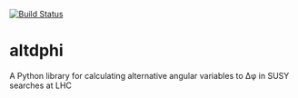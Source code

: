 [![Build Status](https://travis-ci.org/TaiSakuma/altdphi.svg?branch=master)](https://travis-ci.org/TaiSakuma/altdphi)

# altdphi
A Python library for calculating alternative angular variables to Δφ
in SUSY searches at LHC

